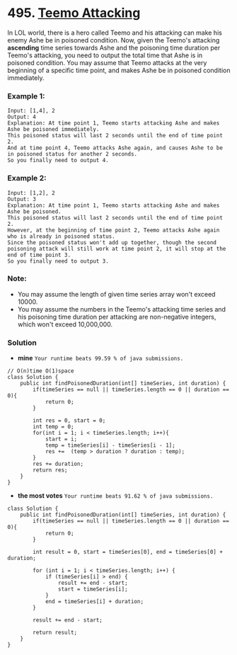 # 495. [Teemo Attacking](https://leetcode.com/problems/teemo-attacking/description/)


In LOL world, there is a hero called Teemo and his attacking can make his enemy Ashe be in poisoned condition. Now, given the Teemo's attacking **ascending** time series towards Ashe and the poisoning time duration per Teemo's attacking, you need to output the total time that Ashe is in poisoned condition. 
You may assume that Teemo attacks at the very beginning of a specific time point, and makes Ashe be in poisoned condition immediately.
### Example 1:
    Input: [1,4], 2
    Output: 4
    Explanation: At time point 1, Teemo starts attacking Ashe and makes Ashe be poisoned immediately. 
    This poisoned status will last 2 seconds until the end of time point 2. 
    And at time point 4, Teemo attacks Ashe again, and causes Ashe to be in poisoned status for another 2 seconds. 
    So you finally need to output 4.

### Example 2:
    Input: [1,2], 2
    Output: 3
    Explanation: At time point 1, Teemo starts attacking Ashe and makes Ashe be poisoned. 
    This poisoned status will last 2 seconds until the end of time point 2. 
    However, at the beginning of time point 2, Teemo attacks Ashe again who is already in poisoned status. 
    Since the poisoned status won't add up together, though the second poisoning attack will still work at time point 2, it will stop at the end of time point 3. 
    So you finally need to output 3.

### Note:
* You may assume the length of given time series array won't exceed 10000.
* You may assume the numbers in the Teemo's attacking time series and his poisoning time duration per attacking are non-negative integers, which won't exceed 10,000,000.

### Solution

* **mine**  `Your runtime beats 99.59 % of java submissions.`
```
// O(n)time O(1)space
class Solution {
    public int findPoisonedDuration(int[] timeSeries, int duration) {
        if(timeSeries == null || timeSeries.length == 0 || duration == 0){
            return 0;
        }
        
        int res = 0, start = 0;
        int temp = 0;
        for(int i = 1; i < timeSeries.length; i++){
            start = i;
            temp = timeSeries[i] - timeSeries[i - 1];
            res +=  (temp > duration ? duration : temp);
        }
        res += duration;
        return res;
    }
}
```

* **the most votes**  `Your runtime beats 91.62 % of java submissions.`
```
class Solution {
    public int findPoisonedDuration(int[] timeSeries, int duration) {
        if(timeSeries == null || timeSeries.length == 0 || duration == 0){
            return 0;
        }
        
        int result = 0, start = timeSeries[0], end = timeSeries[0] + duration;
        
        for (int i = 1; i < timeSeries.length; i++) {
            if (timeSeries[i] > end) {
                result += end - start;
                start = timeSeries[i];
            }
            end = timeSeries[i] + duration;
        }
        
        result += end - start;
        
        return result;
    }
}
```
